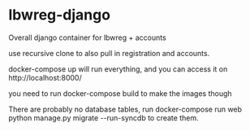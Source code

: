 # lbwreg-django
Overall django container for lbwreg + accounts

use recursive clone to also pull in registration and accounts.

docker-compose up
will run everything, and you can access it on http://localhost:8000/

you need to run docker-compose build to make the images though

There are probably no database tables, run
docker-compose run web python manage.py migrate --run-syncdb
to create them.


